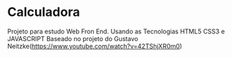 # Calculadora
Projeto para estudo Web Fron End.
Usando as Tecnologias HTML5 CSS3 e JAVASCRIPT
Baseado no projeto do Gustavo Neitzke(https://www.youtube.com/watch?v=42TShjXR0m0)
